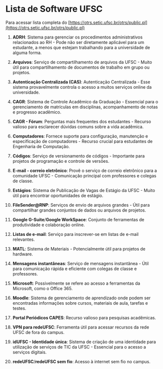 # Lista de Software UFSC

Para acessar lista completa do [https://otrs.setic.ufsc.br/otrs/public.pl](https://otrs.setic.ufsc.br/otrs/public.pl)

1. **ADRH**: Sistema para gerenciar os procedimentos administrativos relacionados ao RH - Pode não ser diretamente aplicável para um estudante, a menos que estejam trabalhando para a universidade de alguma forma.

2. **Arquivos**: Serviço de compartilhamento de arquivos da UFSC - Muito útil para compartilhamento de documentos de trabalho em grupo ou projetos.

3. **Autenticação Centralizada (CAS)**: Autenticação Centralizada - Esse sistema provavelmente controla o acesso a muitos serviços online da universidade.

4. **CAGR**: Sistema de Controle Acadêmico da Graduação - Essencial para o gerenciamento de matrículas em disciplinas, acompanhamento de notas e progresso acadêmico.

5. **CAGR - Fórum**: Perguntas mais frequentes dos estudantes - Recurso valioso para esclarecer dúvidas comuns sobre a vida acadêmica.

6. **Computadores**: Fornece suporte para configuração, manutenção e especificação de computadores - Recurso crucial para estudantes de Engenharia de Computação.

7. **Códigos**: Serviço de versionamento de códigos - Importante para projetos de programação e controle de versões.

8. **E-mail - correio eletrônico**: Provê o serviço de correio eletrônico para a comunidade UFSC - Comunicação principal com professores e colegas de classe.

9. **Estágios**: Sistema de Publicação de Vagas de Estágio da UFSC - Muito útil para encontrar oportunidades de estágio.

10. **FileSender@RNP**: Serviços de envio de arquivos grandes - Útil para compartilhar grandes conjuntos de dados ou arquivos de projetos.

11. **Google G-Suite**/**Google WorkSpace**: Conjunto de ferramentas de produtividade e colaboração online.

12. **Listas de e-mail**: Serviço para inscrever-se em listas de e-mail relevantes.

13. **MATL**: Sistema de Materiais - Potencialmente útil para projetos de hardware.

14. **Mensagens instantâneas**: Serviço de mensagens instantânea - Útil para comunicação rápida e eficiente com colegas de classe e professores.

15. **Microsoft**: Possivelmente se refere ao acesso a ferramentas da Microsoft, como o Office 365.

16. **Moodle**: Sistema de gerenciamento de aprendizado onde podem ser encontradas informações sobre cursos, materiais de aula, tarefas e testes.

17. **Portal Periódicos CAPES**: Recurso valioso para pesquisas acadêmicas.

18. **VPN para redeUFSC**: Ferramenta útil para acessar recursos da rede UFSC de fora do campus.

19. **idUFSC - Identidade única**: Sistema de criação de uma identidade para utilização de serviços de TIC da UFSC - Essencial para o acesso a serviços digitais.

20. **redeUFSC**/**redeUFSC sem fio**: Acesso à internet sem fio no campus.

